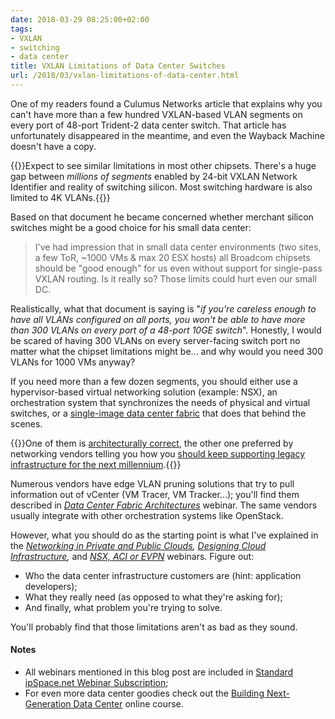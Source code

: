 ```yaml
---
date: 2018-03-29 08:25:00+02:00
tags:
- VXLAN
- switching
- data center
title: VXLAN Limitations of Data Center Switches
url: /2018/03/vxlan-limitations-of-data-center.html
---
```

One of my readers found a Culumus Networks article that explains why you can't have more than a few hundred VXLAN-based VLAN segments on every port of 48-port Trident-2 data center switch. That article has unfortunately disappeared in the meantime, and even the Wayback Machine doesn't have a copy.

{{<note warn>}}Expect to see similar limitations in most other chipsets. There's a huge gap between *millions of segments* enabled by 24-bit VXLAN Network Identifier and reality of switching silicon. Most switching hardware is also limited to 4K VLANs.{{</note>}}
<!--more-->
Based on that document he became concerned whether merchant silicon switches might be a good choice for his small data center:

> I've had impression that in small data center environments (two sites, a few ToR, \~1000 VMs & max 20 ESX hosts) all Broadcom chipsets should be "good enough" for us even without support for single-pass VXLAN routing. Is it really so? Those limits could hurt even our small DC.

Realistically, what that document is saying is \"*if you\'re careless enough to have all VLANs configured on all ports, you won\'t be able to have more than 300 VLANs on every port of a 48-port 10GE switch*\". Honestly, I would be scared of having 300 VLANs on every server-facing switch port no matter what the chipset limitations might be\... and why would you need 300 VLANs for 1000 VMs anyway?

If you need more than a few dozen segments, you should either use a hypervisor-based virtual networking solution (example: NSX), an orchestration system that synchronizes the needs of physical and virtual switches, or a [single-image data center fabric](/2018/02/single-image-systems-or-automated.html) that does that behind the scenes.

{{<note info>}}One of them is [architecturally correct](/2011/05/complexity-belongs-to-network-edge.html), the other one preferred by networking vendors telling you how you [should keep supporting legacy infrastructure for the next millennium](/2013/06/network-virtualization-and-spaghetti.html).{{</note>}}

Numerous vendors have edge VLAN pruning solutions that try to pull information out of vCenter (VM Tracer, VM Tracker\...); you'll find them described in [*Data Center Fabric Architectures*](http://www.ipspace.net/Data_Center_Fabrics) webinar. The same vendors usually integrate with other orchestration systems like OpenStack.

However, what you should do as the starting point is what I\'ve explained in the [*Networking in Private and Public Clouds*](http://www.ipspace.net/Networking_in_Private_and_Public_Clouds)*,* [*Designing Cloud Infrastructure*](http://www.ipspace.net/Designing_Private_Cloud_Infrastructure)*,* and [*NSX, ACI or EVPN*](http://www.ipspace.net/VMware_NSX,_Cisco_ACI_or_Standard-Based_EVPN) webinars. Figure out:

-   Who the data center infrastructure customers are (hint: application developers);
-   What they really need (as opposed to what they\'re asking for);
-   And finally, what problem you're trying to solve.

You'll probably find that those limitations aren't as bad as they sound.

#### Notes

-   All webinars mentioned in this blog post are included in [Standard ipSpace.net Webinar Subscription](http://www.ipspace.net/Subscription);
-   For even more data center goodies check out the [Building Next-Generation Data Center](http://www.ipspace.net/Building_Next-Generation_Data_Center) online course.
